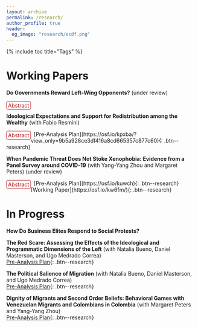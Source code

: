 ```yaml
---
layout: archive
permalink: /research/
author_profile: true
header:
  og_image: "research/ecdf.png"
---
```


{% include toc title="Tags" %}

<style>
details {
  float:left;
  cursor: pointer;
}

details > summary:hover {
    color: #fff;
    background-color: #b21619 !important;
}

details > summary {
  display: inline-block;
  margin-bottom: 0.25em;
  padding: 0.125em 0.25em;
  color: #b21619;
  text-align: center;
  text-decoration: none !important;
  border: 1px solid;
  border-color: #b21619;
  border-radius: 4px;
  cursor: pointer;
  
}

details > summary::-webkit-details-marker {
  display: none;
  float:left;
}

details > p {
  margin-bottom: 0.25em;
  padding: 0.125em 0.25em;
  box-shadow: 1px 1px 2px #bbbbbb;
}
</style>


# Working Papers

**Do Governments Reward Left-Wing Opponents?** (under review)
<br />
<details><summary>Abstract</summary><p> Do governments reward left-wing opposition voters? The literature on distributive politics finds that governments use transfers to reward supporters. Yet this work focuses on what incumbents do before elections, fails to find compensations after elections, and overlooks who the incumbent won to even when different contenders might imply different risks to the establishment. I argue that governments strategically allocate transfers to reward left-wing opposition constituencies after elections and prevent future support for the Left given its historical threat to elites. Using a continuous difference-in-difference research design with data from Colombia, I show that opposition constituencies receive more transfers after elections but not before. A cross-national analysis further supports my argument. These findings have implications for the politics of the red scare in developing democracies.</p>
</details> &nbsp;   

 **Ideological Expectations and Support for Redistribution among the Wealthy** (with Fabio Resmini)
<br />
<details><summary>Abstract</summary><p> When and why do wealthy individuals support redistributive policies? Under standard political economy models, preferences for redistribution are a function of objective material conditions. Yet, we argue that the wealthy are more likely to support redistribution when proposed by the Right rather than the Left because they perceive redistribution under the former as less uncertain, more efficient, and less prone to create macroeconomic instability. Survey experiments during the 2022 Colombian presidential election support our argument. We find that the wealthy are more likely to support redistribution under a right-wing government and expect redistribution under the Right to be more efficient and less likely to generate instability. We demonstrate that the ideological composition of our sample does not drive our results and find heterogeneous preferences across respondents’ ideological positions. Importantly, the Right diminishes expectations of macroeconomic instability in both right- and left-wing wealthy. These findings illustrate the micro-foundations of right-wing redistribution.
</p>
</details> &nbsp; 
[Pre-Analysis Plan](https://osf.io/kpxba/?view_only=9b5a928ce3df416a8cd665357c877c60){: .btn--research}

**When Pandemic Threat Does Not Stoke Xenophobia: Evidence from a Panel Survey around COVID-19** (with Yang-Yang Zhou and Margaret Peters) (under review)
<br />
<details><summary>Abstract</summary><p> Many studies have found that pandemics heighten anti-immigrant attitudes among host citizens. Yet, most of these studies were done in Global North countries where migrants are likely to differ from host citizens in terms of race, religion, and ethnicity. Within the Global South, migrants and hosts are more likely to share these characteristics. Do pandemics spark the same anti-immigrant sentiment in these contexts? Further, pandemics often bring economic restrictions and job loss, making it difficult to untangle concerns over disease from economic concerns.  We examine the case of Venezuelan migrants in Colombia, who share many characteristics with host citizens, before and during COVID-19. Additionally, the Colombian government implemented a strict lockdown for several months, allowing us to focus on the economic effects of the pandemic. Using a panel experimental survey of 374 Colombians, supplemented by 550 new respondents at endline, we find no evidence that exposure to COVID-19 changes attitudes, even if respondents were directly affected. However, those who did not lose their jobs viewed Venezuelan migration more positively at endline.</p>
</details> &nbsp; 
[Pre-Analysis Plan](https://osf.io/kuwch){: .btn--research}
[Working Paper](https://osf.io/kw6fm/){: .btn--research}

# In Progress
**How Do Business Elites Respond to Social Protests?**

**The Red Scare: Assessing the Effects of the Ideological and Programmatic Dimensions of the Left** (with Natalia Bueno, Daniel Masterson, and Ugo Medrado Correa)
<br />
[Pre-Analysis Plan](https://osf.io/5yrwv){: .btn--research}

**The Political Salience of Migration** (with Natalia Bueno, Daniel Masterson, and Ugo Medrado Correa)
<br />
[Pre-Analysis Plan](https://osf.io/uk7qr){: .btn--research}

**Dignity of Migrants and Second Order Beliefs: Behavioral Games with Venezuelan Migrants and Colombians in Colombia** (with Margaret Peters and Yang-Yang Zhou)
<br />
[Pre-Analysis Plan](https://osf.io/ec9mk/){: .btn--research}
